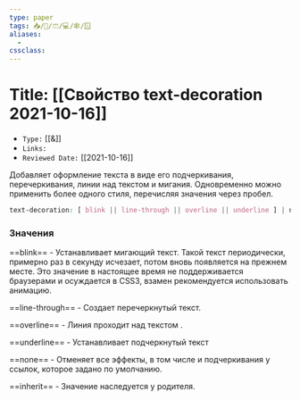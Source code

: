 ```yaml
---
type: paper
tags: 📥️/📜️/🩳/💻/🕸/🪟
aliases:
  - 
cssclass: 
---
```




# Title: **[[Свойство text-decoration 2021-10-16]]**
- `Type:` [[&]]
- `Links:`
- `Reviewed Date:` [[2021-10-16]]


Добавляет оформление текста в виде его подчеркивания, перечеркивания, линии над текстом и мигания. Одновременно можно применить более одного стиля, перечисляя значения через пробел.

```css
text-decoration: [ blink || line-through || overline || underline ] | none | inherit
```

### Значения

==blink== - Устанавливает мигающий текст. Такой текст периодически, примерно раз в секунду исчезает, потом вновь появляется на прежнем месте. Это значение в настоящее время не поддерживается браузерами и осуждается в CSS3, взамен рекомендуется использовать анимацию.

==line-through== - Создает перечеркнутый текст.

==overline== - Линия проходит над текстом .

==underline== - Устанавливает подчеркнутый текст

==none== - Отменяет все эффекты, в том числе и подчеркивания у ссылок, которое задано по умолчанию.

==inherit== - Значение наследуется у родителя.